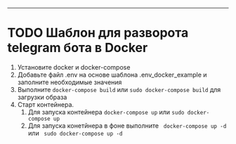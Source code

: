______________________
# TODO Шаблон для разворота telegram бота в Docker

1. Установите docker и docker-compose
2. Добавьте файл .env на основе шаблона .env_docker_example и заполните необходимые значения
3. Выполните  ``` docker-compose build ``` или  ``` sudo docker-compose build ``` для загрузки образа
4. Старт контейнера. 
   1. Для запуска контейнера ``` docker-compose up ``` или  ``` sudo docker-compose up ```
   2. Для запуска конетйнера в фоне выполните ```  docker-compose up -d ``` или   ``` sudo docker-compose up -d```
